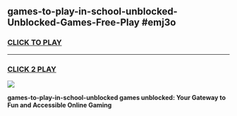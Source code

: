 
## games-to-play-in-school-unblocked-Unblocked-Games-Free-Play #emj3o
<h3>
<a href="https://us.freeplayer.one?title=games-to-play-in-school-unblocked&ref=9M">CLICK TO PLAY</a></h3>
<hr>

<h3>
<a href="https://us.freeplayer.one?title=games-to-play-in-school-unblocked&ref=9M">CLICK 2 PLAY</a>
  
</h3>

<a href="https://us.freeplayer.one?title=games-to-play-in-school-unblocked&ref=9M"><img src="https://clearcache.store/games.png"></a>


**games-to-play-in-school-unblocked games unblocked: Your Gateway to Fun and Accessible Online Gaming**
